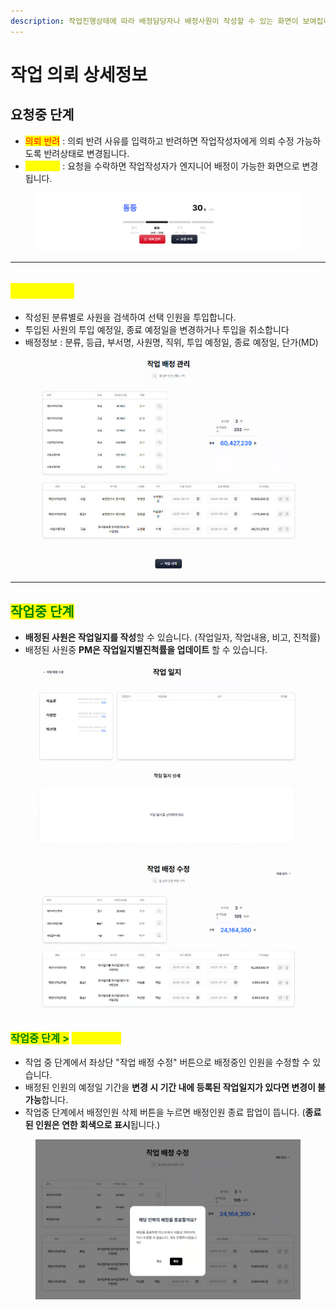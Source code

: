 ```yaml
---
description: 작업진행상태에 따라 배정담당자나 배정사원이 작성할 수 있는 화면이 보여집니다.
---
```


# 작업 의뢰 상세정보

## **요청중 단계**

* <mark style="color:red;">의뢰 반려</mark> : 의뢰 반려 사유를 입력하고 반려하면 작업작성자에게 의뢰 수정 가능하도록 반려상태로 변경됩니다.
* <mark style="color:yellow;">요청 수락</mark> : 요청을 수락하면 작업작성자가 엔지니어 배정이 가능한 화면으로 변경됩니다.

<figure><img src="../.gitbook/assets/image (1).png" alt=""><figcaption></figcaption></figure>



***

## <mark style="color:yellow;">**배정중 단계**</mark>

* 작성된 분류별로 사원을 검색하여 선택 인원을 투입합니다.
* 투입된 사원의 투입 예정일, 종료 예정일을 변경하거나 투입을 취소합니다
* 배정정보 : 분류, 등급, 부서명, 사원명, 직위, 투입 예정일, 종료 예정일, 단가(MD)

<figure><img src="../.gitbook/assets/image (1) (1).png" alt=""><figcaption></figcaption></figure>



***



## <mark style="color:green;">**작업중 단계**</mark>

* **배정된 사원은 작업일지를 작성**할 수 있습니다. (작업일자, 작업내용, 비고, 진척률)
* 배정된 사원중 **PM은 작업일지별진척률을 업데이트** 할 수 있습니다.

<figure><img src="../.gitbook/assets/image (2).png" alt=""><figcaption></figcaption></figure>

<figure><img src="../.gitbook/assets/image (3).png" alt=""><figcaption></figcaption></figure>

### <mark style="color:green;">**작업중 단계 >**</mark>**&#x20;**<mark style="color:yellow;">**배정중 단계**</mark>

* 작업 중 단계에서 좌상단 "작업 배정 수정" 버튼으로 배정중인 인원을 수정할 수 있습니다.
* 배정된 인원의 예정일 기간을 **변경 시 기간  내에 등록된 작업일지가 있다면 변경이 불가능**합니다.
* 작업중 단계에서 배정인원 삭제 버튼을 누르면 배정인원 종료 팝업이 뜹니다. (**종료된 인원은 연한 회색으로 표시**됩니다.)

<figure><img src="../.gitbook/assets/image (23).png" alt=""><figcaption></figcaption></figure>

